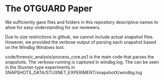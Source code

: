 # The OTGUARD Paper

We sufficiently gave files and folders in this repository descriptive names to allow for easy understanding for our reviewers.

Due to size restrictions in github, we cannot include actual snapshot files. However, we provided the verbose output of parsing each snapshot based on the Windbg Windows tool. 

code/forensic_analysis/process_core.ps1 is the main code that parses the snapshots. The verbose running is captured in windbg.log. The can be seen in the Stuxnet-type experiments in SNAPSHOTS_DATA/STUXNET_EXPERIMENT/snapshotX/windbg.log


